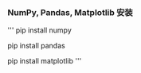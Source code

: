 ### NumPy, Pandas, Matplotlib 安装
'''
pip install numpy

pip install pandas

pip install matplotlib
'''
